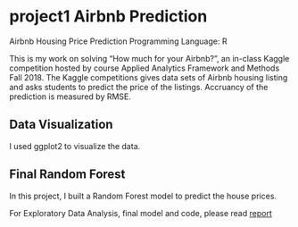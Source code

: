 # project1 Airbnb Prediction
Airbnb Housing Price Prediction
Programming Language: R

This is my work on solving “How much for your Airbnb?”, an in-class Kaggle competition hosted by course Applied Analytics Framework and Methods Fall 2018. The Kaggle competitions gives data sets of Airbnb housing listing and asks students to predict the price of the listings. Accruancy of the prediction is measured by RMSE.

## Data Visualization
I used ggplot2 to visualize the data. 

## Final Random Forest
In this project, I built a Random Forest model to predict the house prices. 

For Exploratory Data Analysis, final model and code, please read [report](http://rpubs.com/YTCAT/444778)
